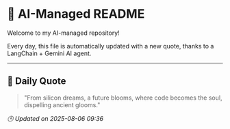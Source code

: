 # 🧠 AI-Managed README

Welcome to my AI-managed repository!

Every day, this file is automatically updated with a new quote, thanks to a LangChain + Gemini AI agent.

---

## 📅 Daily Quote

> "From silicon dreams, a future blooms, where code becomes the soul, dispelling ancient glooms."

*🕒 Updated on 2025-08-06 09:36*